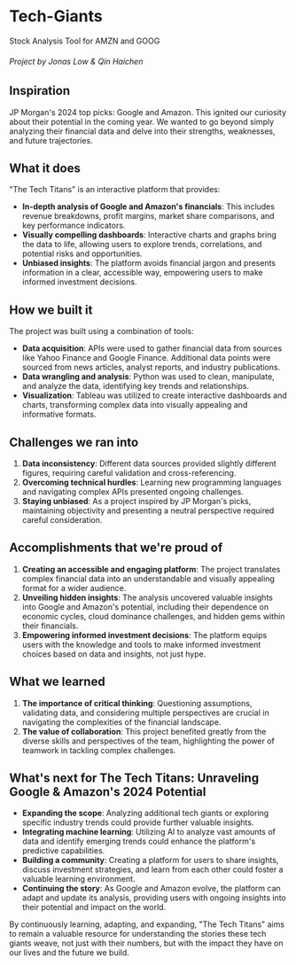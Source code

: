 # Tech-Giants
Stock Analysis Tool for AMZN and GOOG  
<h6>Project by Jonas Low & Qin Haichen</h6>

## Inspiration
JP Morgan's 2024 top picks: Google and Amazon. This ignited our curiosity about their potential in the coming year. We wanted to go beyond simply analyzing their financial data and delve into their strengths, weaknesses, and future trajectories.

## What it does
"The Tech Titans" is an interactive platform that provides:

- **In-depth analysis of Google and Amazon's financials**: This includes revenue breakdowns, profit margins, market share comparisons, and key performance indicators.
- **Visually compelling dashboards**: Interactive charts and graphs bring the data to life, allowing users to explore trends, correlations, and potential risks and opportunities.
- **Unbiased insights**: The platform avoids financial jargon and presents information in a clear, accessible way, empowering users to make informed investment decisions.

## How we built it
The project was built using a combination of tools:

- **Data acquisition**: APIs were used to gather financial data from sources like Yahoo Finance and Google Finance. Additional data points were sourced from news articles, analyst reports, and industry publications.
- **Data wrangling and analysis**: Python was used to clean, manipulate, and analyze the data, identifying key trends and relationships.
- **Visualization**: Tableau was utilized to create interactive dashboards and charts, transforming complex data into visually appealing and informative formats.

## Challenges we ran into
1. **Data inconsistency**: Different data sources provided slightly different figures, requiring careful validation and cross-referencing.
2. **Overcoming technical hurdles**: Learning new programming languages and navigating complex APIs presented ongoing challenges.
3. **Staying unbiased**: As a project inspired by JP Morgan's picks, maintaining objectivity and presenting a neutral perspective required careful consideration.

## Accomplishments that we're proud of
1. **Creating an accessible and engaging platform**: The project translates complex financial data into an understandable and visually appealing format for a wider audience.
2. **Unveiling hidden insights**: The analysis uncovered valuable insights into Google and Amazon's potential, including their dependence on economic cycles, cloud dominance challenges, and hidden gems within their financials.
3. **Empowering informed investment decisions**: The platform equips users with the knowledge and tools to make informed investment choices based on data and insights, not just hype.

## What we learned
1. **The importance of critical thinking**: Questioning assumptions, validating data, and considering multiple perspectives are crucial in navigating the complexities of the financial landscape.
2. **The value of collaboration**: This project benefited greatly from the diverse skills and perspectives of the team, highlighting the power of teamwork in tackling complex challenges.

## What's next for The Tech Titans: Unraveling Google & Amazon's 2024 Potential
- **Expanding the scope**: Analyzing additional tech giants or exploring specific industry trends could provide further valuable insights.
- **Integrating machine learning**: Utilizing AI to analyze vast amounts of data and identify emerging trends could enhance the platform's predictive capabilities.
- **Building a community**: Creating a platform for users to share insights, discuss investment strategies, and learn from each other could foster a valuable learning environment.
- **Continuing the story**: As Google and Amazon evolve, the platform can adapt and update its analysis, providing users with ongoing insights into their potential and impact on the world.

By continuously learning, adapting, and expanding, "The Tech Titans" aims to remain a valuable resource for understanding the stories these tech giants weave, not just with their numbers, but with the impact they have on our lives and the future we build.
